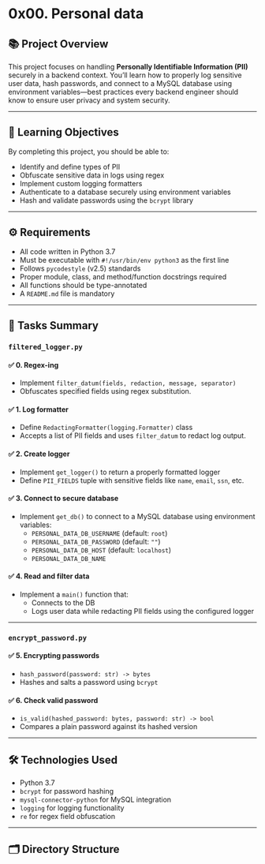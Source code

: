 # 0x00. Personal data

## 📚 Project Overview

This project focuses on handling **Personally Identifiable Information (PII)** securely in a backend context. You’ll learn how to properly log sensitive user data, hash passwords, and connect to a MySQL database using environment variables—best practices every backend engineer should know to ensure user privacy and system security.

---

## 🎯 Learning Objectives

By completing this project, you should be able to:

- Identify and define types of PII
- Obfuscate sensitive data in logs using regex
- Implement custom logging formatters
- Authenticate to a database securely using environment variables
- Hash and validate passwords using the `bcrypt` library

---

## ⚙️ Requirements

- All code written in Python 3.7
- Must be executable with `#!/usr/bin/env python3` as the first line
- Follows `pycodestyle` (v2.5) standards
- Proper module, class, and method/function docstrings required
- All functions should be type-annotated
- A `README.md` file is mandatory

---

## 🧠 Tasks Summary

### `filtered_logger.py`

#### ✅ 0. Regex-ing
- Implement `filter_datum(fields, redaction, message, separator)`
- Obfuscates specified fields using regex substitution.

#### ✅ 1. Log formatter
- Define `RedactingFormatter(logging.Formatter)` class
- Accepts a list of PII fields and uses `filter_datum` to redact log output.

#### ✅ 2. Create logger
- Implement `get_logger()` to return a properly formatted logger
- Define `PII_FIELDS` tuple with sensitive fields like `name`, `email`, `ssn`, etc.

#### ✅ 3. Connect to secure database
- Implement `get_db()` to connect to a MySQL database using environment variables:
  - `PERSONAL_DATA_DB_USERNAME` (default: `root`)
  - `PERSONAL_DATA_DB_PASSWORD` (default: `""`)
  - `PERSONAL_DATA_DB_HOST` (default: `localhost`)
  - `PERSONAL_DATA_DB_NAME`

#### ✅ 4. Read and filter data
- Implement a `main()` function that:
  - Connects to the DB
  - Logs user data while redacting PII fields using the configured logger

---

### `encrypt_password.py`

#### ✅ 5. Encrypting passwords
- `hash_password(password: str) -> bytes`
- Hashes and salts a password using `bcrypt`

#### ✅ 6. Check valid password
- `is_valid(hashed_password: bytes, password: str) -> bool`
- Compares a plain password against its hashed version

---

## 🛠️ Technologies Used

- Python 3.7
- `bcrypt` for password hashing
- `mysql-connector-python` for MySQL integration
- `logging` for logging functionality
- `re` for regex field obfuscation

---

## 🗂️ Directory Structure


